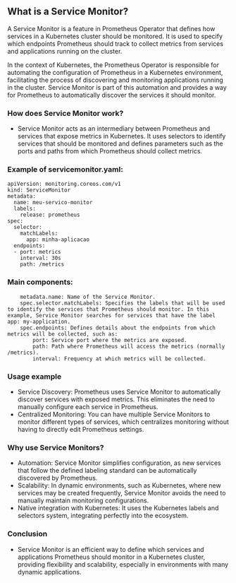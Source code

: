 ## What is a Service Monitor?
A Service Monitor is a feature in Prometheus Operator that defines how services in a Kubernetes cluster should be monitored. It is used to specify which endpoints Prometheus should track to collect metrics from services and applications running on the cluster.

In the context of Kubernetes, the Prometheus Operator is responsible for automating the configuration of Prometheus in a Kubernetes environment, facilitating the process of discovering and monitoring applications running in the cluster. Service Monitor is part of this automation and provides a way for Prometheus to automatically discover the services it should monitor.

### How does Service Monitor work?
- Service Monitor acts as an intermediary between Prometheus and services that expose metrics in Kubernetes. It uses selectors to identify services that should be monitored and defines parameters such as the ports and paths from which Prometheus should collect metrics.

### Example of servicemonitor.yaml:
```
apiVersion: monitoring.coreos.com/v1
kind: ServiceMonitor
metadata:
  name: meu-servico-monitor
  labels:
    release: prometheus
spec:
  selector:
    matchLabels:
      app: minha-aplicacao
  endpoints:
  - port: metrics
    interval: 30s
    path: /metrics
```

### Main components:
```
    metadata.name: Name of the Service Monitor.
    spec.selector.matchLabels: Specifies the labels that will be used to identify the services that Prometheus should monitor. In this example, Service Monitor searches for services that have the label app: my-application.
    spec.endpoints: Defines details about the endpoints from which metrics will be collected, such as:
        port: Service port where the metrics are exposed.
        path: Path where Prometheus will access the metrics (normally /metrics).
        interval: Frequency at which metrics will be collected.
```
### Usage example
- Service Discovery: Prometheus uses Service Monitor to automatically discover services with exposed metrics. This eliminates the need to manually configure each service in Prometheus.
- Centralized Monitoring: You can have multiple Service Monitors to monitor different types of services, which centralizes monitoring without having to directly edit Prometheus settings.

### Why use Service Monitors?
- Automation: Service Monitor simplifies configuration, as new services that follow the defined labeling standard can be automatically discovered by Prometheus.
- Scalability: In dynamic environments, such as Kubernetes, where new services may be created frequently, Service Monitor avoids the need to manually maintain monitoring configurations.
- Native integration with Kubernetes: It uses the Kubernetes labels and selectors system, integrating perfectly into the ecosystem.

### Conclusion
- Service Monitor is an efficient way to define which services and applications Prometheus should monitor in a Kubernetes cluster, providing flexibility and scalability, especially in environments with many dynamic applications.
